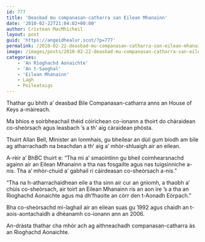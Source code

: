 ```yaml
---
id: 777
title: 'Deasbad mu companasan-catharra san Eilean Mhanainn'
date: '2010-02-22T21:04:02+00:00'
author: Crìstean MacMhìcheil
layout: post
guid: 'https://angeidhealur.scot/?p=777'
permalink: /2010-02-22-deasbad-mu-companasan-catharra-san-eilean-mhanainn/
image: /images/posts/2010-02-22-deasbad-mu-companasan-catharra-san-eilean-mhanainn.webp
categories:
    - 'An Rìoghachd Aonaichte'
    - 'An t-Saoghal'
    - 'Eilean Mhanainn'
    - Lagh
    - Poileataigs
---
```


Thathar gu bhith a’ deasbad Bile Companasan-catharra anns an House of Keys a-màireach.

Ma bhios e soirbheachail thèid còirichean co-ionann a thoirt do chàraidean co-sheòrsach agus leasbach ’s a th’ aig càraidean phòsta.

Thuirt Allan Bell, Minister an Ionmhais, gu bheilear an dùil gum biodh am bile ag atharrachadh na beachdan a th’ aig a’ mhòr-shluaigh air an eilean.

A-rèir a’ BhBC thuirt e: “Tha mi a’ smaointinn gu bheil coimhearsnachd againn air an Eilean Mhanainn a tha nas fosgailte agus nas tuigsinniche a-nis. Tha a’ mhòr-chuid a’ gabhail ri càirdeasan co-sheòrsach a-nis.”

“Tha na h-atharrachaidhean eile a tha sinn air cur an gnìomh, a thaobh a’ chùis co-sheòrsach, air toirt an Eilean Mhanainn ris an aon ìre ’s a tha an Rìoghachd Aonaichte agus ma dh’fhaoite an còrr den t-Aonadh Eòrpach.”

Bha co-sheòrsachd mì-laghail air an eilean suas gu 1992 agus chaidh an t-aois-aontachaidh a dhèanamh co-ionann ann an 2006.

An-dràsta thathar cha mhòr ach ag aithneachadh companasan-catharra às an Rìoghachd Aonaichte.
